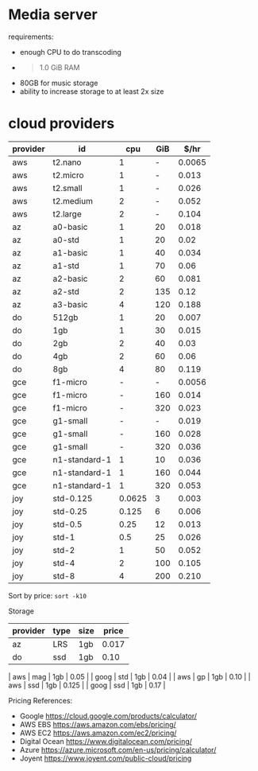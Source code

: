# Media server

requirements:

-   enough CPU to do transcoding
-   > 1.0 GiB RAM
-   80GB for music storage
-   ability to increase storage to at least 2x size

# cloud providers

| provider | id            | cpu    | GiB | \$/hr  |
|----------|---------------|--------|-----|--------|
| aws      | t2.nano       | 1      | -   | 0.0065 |
| aws      | t2.micro      | 1      | -   | 0.013  |
| aws      | t2.small      | 1      | -   | 0.026  |
| aws      | t2.medium     | 2      | -   | 0.052  |
| aws      | t2.large      | 2      | -   | 0.104  |
| az       | a0-basic      | 1      | 20  | 0.018  |
| az       | a0-std        | 1      | 20  | 0.02   |
| az       | a1-basic      | 1      | 40  | 0.034  |
| az       | a1-std        | 1      | 70  | 0.06   |
| az       | a2-basic      | 2      | 60  | 0.081  |
| az       | a2-std        | 2      | 135 | 0.12   |
| az       | a3-basic      | 4      | 120 | 0.188  |
| do       | 512gb         | 1      | 20  | 0.007  |
| do       | 1gb           | 1      | 30  | 0.015  |
| do       | 2gb           | 2      | 40  | 0.03   |
| do       | 4gb           | 2      | 60  | 0.06   |
| do       | 8gb           | 4      | 80  | 0.119  |
| gce      | f1-micro      | -      | -   | 0.0056 |
| gce      | f1-micro      | -      | 160 | 0.014  |
| gce      | f1-micro      | -      | 320 | 0.023  |
| gce      | g1-small      | -      | -   | 0.019  |
| gce      | g1-small      | -      | 160 | 0.028  |
| gce      | g1-small      | -      | 320 | 0.036  |
| gce      | n1-standard-1 | 1      | 10  | 0.036  |
| gce      | n1-standard-1 | 1      | 160 | 0.044  |
| gce      | n1-standard-1 | 1      | 320 | 0.053  |
| joy      | std-0.125     | 0.0625 | 3   | 0.003  |
| joy      | std-0.25      | 0.125  | 6   | 0.006  |
| joy      | std-0.5       | 0.25   | 12  | 0.013  |
| joy      | std-1         | 0.5    | 25  | 0.026  |
| joy      | std-2         | 1      | 50  | 0.052  |
| joy      | std-4         | 2      | 100 | 0.105  |
| joy      | std-8         | 4      | 200 | 0.210  |

Sort by price: `sort -k10`

Storage

| provider | type | size | price |
|----------|------|------|-------|
| az       | LRS  | 1gb  | 0.017 |
| do       | ssd  | 1gb  | 0.10  |

| aws      | mag  | 1gb  | 0.05  |
| goog     | std  | 1gb  | 0.04  |
| aws      | gp   | 1gb  | 0.10  |
| aws      | ssd  | 1gb  | 0.125 |
| goog     | ssd  | 1gb  | 0.17  |

Pricing References:

- Google https://cloud.google.com/products/calculator/
- AWS EBS https://aws.amazon.com/ebs/pricing/
- AWS EC2 https://aws.amazon.com/ec2/pricing/
- Digital Ocean https://www.digitalocean.com/pricing/
- Azure https://azure.microsoft.com/en-us/pricing/calculator/
- Joyent https://www.joyent.com/public-cloud/pricing
